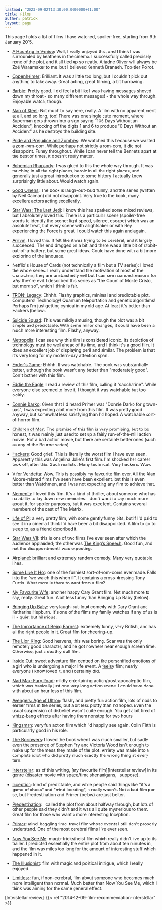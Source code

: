 ```yaml
---
lastmod: "2023-09-02T13:30:00.0000000+01:00"
title: Films
author: patrick
layout: page
---
```


This page holds a list of films I have watched, spoiler-free, starting from 9th January 2015.

*  [A Haunting in Venice](https://www.imdb.com/title/tt22687790/): Well, I really enjoyed this, and I think I was surrounded by heathens in the cinema. I successfully called precisely none of the plot, and it all tied up so neatly. Ariadne Oliver will always be Zoë Wanamaker to me, but I believed Kenneth Branagh. Top-tier Poirot.

*  [Oppenheimer](https://en.wikipedia.org/wiki/Oppenheimer_(film)): Brilliant. It was a little too long, but I couldn't pick out anything to take away. Great acting, great filming, a bit harrowing.

*  [Barbie](https://en.wikipedia.org/wiki/Barbie_(film)): Pretty good. I did feel a bit like I was having messages shoved down my throat - so many different messages! - the whole way through. Enjoyable watch, though.

*  [Man of Steel]: Not much to say here, really. A film with no apparent merit at all, and so long, too! There was one single cute moment, where Superman gets thrown into a sign saying "106 Days Without an Accident", knocking off the digits 1 and 6 to produce "0 Days Without an Accident" as he destroys the building site.

*  [Pride and Prejudice and Zombies]: We watched this because we wanted a zom-rom-com. While perhaps not strictly a rom-com, it did not disappoint. Funny throughout. While I can never tell the Bennets apart at the best of times, it doesn't really matter.

  * [Bohemian Rhapsody]: I was glued to this the whole way through. It was touching in all the right places, heroic in all the right places, and generally just a great introduction to some history I actually knew surprisingly little about. Would watch again.

  * [Good Omens][Good Omens Wikipedia]: The book is laugh-out-loud funny, and the series (written by Neil Gaiman) did not disappoint. Very true to the book, many excellent actors acting excellently.

  * [Star Wars: The Last Jedi][TLJ]: I know this has sparked some mixed reviews, but I absolutely loved this. There is a particular scene (spoiler-free words to identify the scene: light speed, silence, escape) which was an absolute treat, but every scene with a lightsaber or with Rey experiencing the Force is great. I could watch this again and again.

  * [Arrival][Arrival IMDB]: I loved this. It felt like it was trying to be cerebral, and it largely succeeded. The end dragged on a bit, and there was a little bit of rabbit-out-of-a-hattery, but some great ideas. Could have done with a bit more exploring of the language.

  * Netflix's House of Cards (not technically a film but a TV series): I loved the whole series. I really understand the motivation of most of the characters; they are unabashedly evil but I can see nuanced reasons for *why* they're evil. I described this series as "the Count of Monte Cristo, but more so", which I think is fair.

  * [TRON: Legacy][Tron Legacy IMDB]: Ehhhh. Flashy graphics, minimal and predictable plot. Computers! Technology! Quantum teleportation and genetic algorithms! Perhaps I'm just getting cynical in my old age. At least it's better than Hackers (below).

  * [Suicide Squad][Suicide Squad IMDB]: This was mildly amusing, though the plot was a bit simple and predictable. With some minor changes, it could have been a much more interesting film. Flashy, anyway.

  * [Metropolis][Metropolis IMDB]: I can see why this film is considered iconic. Its depiction of technology must be well ahead of its time, and I think it's a good film. It does an excellent job of displaying peril and similar. The problem is that it's very long for my modern-day attention span.

  * [Ender's Game][Ender's Game IMDB]: Ehhhh. It was watchable. The book was substantially better, although the book wasn't any better than "moderately good". Don't bother with this film.

  * [Eddie the Eagle][Eddie the Eagle IMDB]: I read a review of this film, calling it "saccharine". While everyone else seemed to love it, I thought it was watchable but too sickly.

  * [Donnie Darko][Donnie Darko IMDB]: Given that I'd heard Primer was "Donnie Darko for grown-ups", I was expecting a bit more from this film. It was pretty good anyway, but somewhat less satisfying than I'd hoped. A watchable sort-of-horror film.

  * [Children of Men][Children of Men IMDB]: The premise of this film is very promising, but to be honest, it was mainly just used to set up a fairly run-of-the-mill action movie. Not a bad action movie, but there are certainly better ones (such as any of the Bourne series).

  * [Hackers][Hackers IMDB]: Good grief. This is literally the worst film I have ever seen. Apparently this was Angelina Jolie's first film. I'm shocked her career took off, after this. Such realistic. Many technical. Very hackers. Wow.

  * [V for Vendetta][V IMDB]: Wow. This is possibly my favourite film ever. All the Alan Moore-related films I've seen have been excellent, but this is even better than Watchmen, and I was not expecting any film to achieve that.

  * [Memento][Memento IMDB]: I loved this film. It's a kind of thriller, about someone who has no ability to lay down new memories. I don't want to say much more about it, for spoiler purposes, but it was excellent. Contains several members of the cast of The Matrix.

  * [Life of Pi][Life of Pi IMDB]: a very pretty film, with some gently funny bits, but if I'd paid to see it in a cinema I think I'd have been a bit disappointed. A film to go to sleep to, as a friend described it.

  * [Star Wars VII][Star Wars VII IMDB]: this is one of two films I've ever seen after which the audience applauded; the other was [The King's Speech][King's Speech IMDB]. Good fun, and not the disappointment I was expecting.

*  [Airplane!][Airplane IMDB]: brilliant and extremely random comedy. Many very quotable lines.

*  [Some Like It Hot][SLIH IMDB]: one of the funniest sort-of-rom-coms ever made. Falls into the "we watch this when ill". It contains a cross-dressing Tony Curtis. What more is there to want from a film?

*  [My Favourite Wife][My Favourite Wife IMDB]: another happy Cary Grant film. Not much more to say, really. Great fun. A bit less funny than Bringing Up Baby (below).

*  [Bringing Up Baby][Bringing Up Baby IMDB]: very laugh-out-loud comedy with Cary Grant and Katharine Hepburn. It's one of the films my family watches if any of us is ill - quiet but hilarious.

*  [The Importance of Being Earnest][Earnest IMDB]: extremely funny, very British, and has all the right people in it. Great film for cheering-up.

*  [The Lion King][Lion King IMDB]: Good heavens, this was boring. Scar was the only remotely good character, and he got nowhere near enough screen time. Otherwise, just a deathly dull film.

* [Inside Out][Inside Out IMDB]: sweet adventure film centred on the personified emotions of a girl who is undergoing a major life event. A [feels]y film; nearly everyone I know loved it, and I certainly did.

* [Mad Max: Fury Road][Mad Max IMDB]: mildly entertaining action/post-apocalyptic film, which was basically just one very long action scene. I could have done with about an hour less of this film.

* [Avengers: Age of Ultron][Ultron IMDB]: flashy and pretty fun action film, lots of nods to earlier films in the series, but a bit less plotty than I'd hoped. Even the usual suspension of disbelief wasn't quite enough. You get a bit tired of whizz-bang effects after having them nonstop for two hours.

* [Kingsman][Kingsman IMDB]: very fun action film which I'd happily see again. Colin Firth is particularly good in his role.

*  [The Borrowers][Borrowers IMDB]: I loved the book when I was much smaller, but sadly even the presence of Stephen Fry and Victoria Wood isn't enough to make up for the mess they made of the plot. Arriety was made into a complete idiot who did pretty much exactly the wrong thing at every turn.

*  [Interstellar][Interstellar IMDB]: as of this writing, [my favourite film][Interstellar review] in its genre (disaster movie with space/time shenanigans, I suppose).

*  [Inception][Inception IMDB]: kind of predictable, and while people said things like "it's a game of chess" and "mind-bending", it really wasn't. Not a bad film per se, but Predestination and Primer (below) are just better.

*  [Predestination][Predestination IMDB]: I called the plot from about halfway through, but lots of other people said they didn't and it was all quite mysterious to them. Great film for those who want a more interesting Inception.

*  [Primer][Primer IMDB]: mind-boggling time-travel film whose events I still don't properly understand. One of the most cerebral films I've ever seen.

*  [Now You See Me][NYSM IMDB]: magic-tricks/heist film which really didn't live up to its trailer. I predicted essentially the entire plot from about ten minutes in, and the film was miles too long for the amount of interesting stuff which happened in it.

*  [The Illusionist][Illusionist IMDB]: film with magic and political intrigue, which I really enjoyed.

*  [Limitless][Limitless IMDB]: fun, if non-cerebral, film about someone who becomes much more intelligent than normal. Much better than Now You See Me, which I think was aiming for the same general effect.

[Tron Legacy IMDB]: https://www.imdb.com/title/tt1104001
[Metropolis IMDB]: https://www.imdb.com/title/tt0017136
[Suicide Squad IMDB]: https://www.imdb.com/title/tt1386697/
[Hackers IMDB]: https://www.imdb.com/title/tt0113243/
[V IMDB]: https://www.imdb.com/title/tt0434409/
[Memento IMDB]: https://www.imdb.com/title/tt0209144/
[Interstellar IMDB]: https://www.imdb.com/title/tt0816692/
[Predestination IMDB]: https://www.imdb.com/title/tt2397535/
[Primer IMDB]: https://www.imdb.com/title/tt0390384
[Inception IMDB]: https://www.imdb.com/title/tt1375666/
[NYSM IMDB]: https://www.imdb.com/title/tt1670345/
[Illusionist IMDB]: https://www.imdb.com/title/tt0443543/
[Limitless IMDB]: https://www.imdb.com/title/tt1219289/
[Borrowers IMDB]: https://www.imdb.com/title/tt1975269/
[Kingsman IMDB]: https://www.imdb.com/title/tt2802144/
[Ultron IMDB]: https://www.imdb.com/title/tt2395427/
[Inside Out IMDB]: https://www.imdb.com/title/tt2096673/
[Mad Max IMDB]: https://www.imdb.com/title/tt1392190/
[Lion King IMDB]: https://www.imdb.com/title/tt0110357
[Earnest IMDB]: https://www.imdb.com/title/tt0278500
[Bringing Up Baby IMDB]: https://www.imdb.com/title/tt0029947/
[My Favourite Wife IMDB]: https://www.imdb.com/title/tt0029284/
[SLIH IMDB]: https://www.imdb.com/title/tt0053291/
[Airplane IMDB]: https://www.imdb.com/title/tt0080339/
[Star Wars VII IMDB]: https://www.imdb.com/title/tt2488496/
[King's Speech IMDB]: https://www.imdb.com/title/tt1504320
[Life of Pi IMDB]: https://www.imdb.com/title/tt0454876/
[Donnie Darko IMDB]: https://www.imdb.com/title/tt0246578
[Children of Men IMDB]: https://www.imdb.com/title/tt0206634
[Eddie the Eagle IMDB]: https://www.imdb.com/title/tt1083452
[Ender's Game IMDB]: https://www.imdb.com/title/tt1731141/
[Arrival IMDB]: https://www.imdb.com/title/tt2543164/
[TLJ]: https://www.imdb.com/title/tt2527336/
[Good Omens Wikipedia]: https://en.wikipedia.org/wiki/Good_Omens_(TV_series)
[Bohemian Rhapsody]: https://en.wikipedia.org/wiki/Bohemian_Rhapsody_(film)
[Pride and Prejudice and Zombies]: https://www.imdb.com/title/tt1374989/
[Man of Steel]: https://www.imdb.com/title/tt0770828/

[Interstellar review]: {{< ref "2014-12-09-film-recommendation-interstellar" >}}

[feels]: https://knowyourmeme.com/memes/feels
